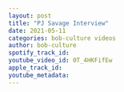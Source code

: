 ```yaml
---
layout: post
title: "PJ Savage Interview"
date: 2021-05-11
categories: bob-culture videos
author: bob-culture
spotify_track_id: 
youtube_video_id: 0T_4HKFifEw
apple_track_id: 
youtube_metadata: 
---
```

